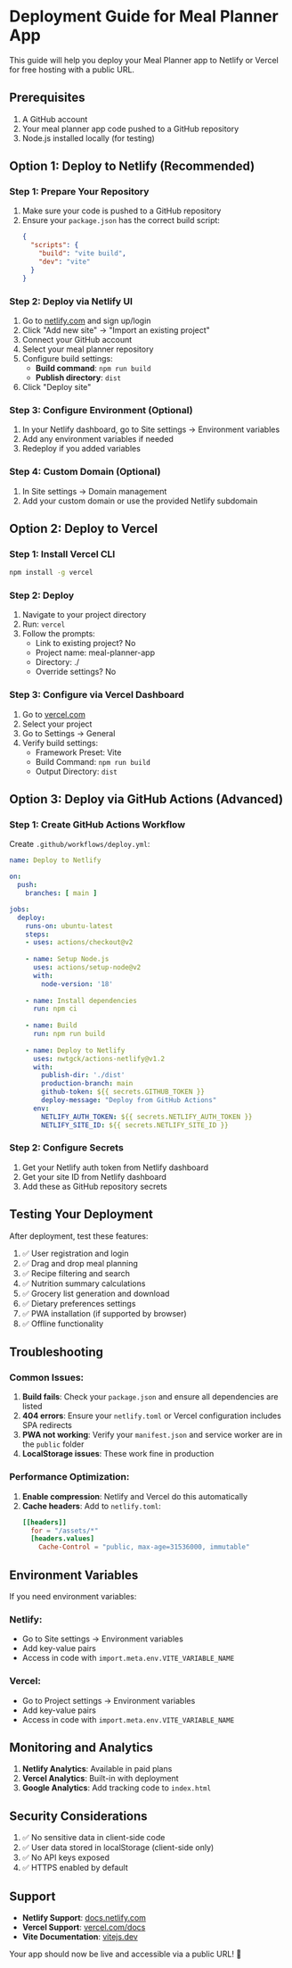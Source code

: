 # Deployment Guide for Meal Planner App

This guide will help you deploy your Meal Planner app to Netlify or Vercel for free hosting with a public URL.

## Prerequisites

1. A GitHub account
2. Your meal planner app code pushed to a GitHub repository
3. Node.js installed locally (for testing)

## Option 1: Deploy to Netlify (Recommended)

### Step 1: Prepare Your Repository

1. Make sure your code is pushed to a GitHub repository
2. Ensure your `package.json` has the correct build script:
   ```json
   {
     "scripts": {
       "build": "vite build",
       "dev": "vite"
     }
   }
   ```

### Step 2: Deploy via Netlify UI

1. Go to [netlify.com](https://netlify.com) and sign up/login
2. Click "Add new site" → "Import an existing project"
3. Connect your GitHub account
4. Select your meal planner repository
5. Configure build settings:
   - **Build command**: `npm run build`
   - **Publish directory**: `dist`
6. Click "Deploy site"

### Step 3: Configure Environment (Optional)

1. In your Netlify dashboard, go to Site settings → Environment variables
2. Add any environment variables if needed
3. Redeploy if you added variables

### Step 4: Custom Domain (Optional)

1. In Site settings → Domain management
2. Add your custom domain or use the provided Netlify subdomain

## Option 2: Deploy to Vercel

### Step 1: Install Vercel CLI

```bash
npm install -g vercel
```

### Step 2: Deploy

1. Navigate to your project directory
2. Run: `vercel`
3. Follow the prompts:
   - Link to existing project? No
   - Project name: meal-planner-app
   - Directory: ./
   - Override settings? No

### Step 3: Configure via Vercel Dashboard

1. Go to [vercel.com](https://vercel.com)
2. Select your project
3. Go to Settings → General
4. Verify build settings:
   - Framework Preset: Vite
   - Build Command: `npm run build`
   - Output Directory: `dist`

## Option 3: Deploy via GitHub Actions (Advanced)

### Step 1: Create GitHub Actions Workflow

Create `.github/workflows/deploy.yml`:

```yaml
name: Deploy to Netlify

on:
  push:
    branches: [ main ]

jobs:
  deploy:
    runs-on: ubuntu-latest
    steps:
    - uses: actions/checkout@v2
    
    - name: Setup Node.js
      uses: actions/setup-node@v2
      with:
        node-version: '18'
        
    - name: Install dependencies
      run: npm ci
      
    - name: Build
      run: npm run build
      
    - name: Deploy to Netlify
      uses: nwtgck/actions-netlify@v1.2
      with:
        publish-dir: './dist'
        production-branch: main
        github-token: ${{ secrets.GITHUB_TOKEN }}
        deploy-message: "Deploy from GitHub Actions"
      env:
        NETLIFY_AUTH_TOKEN: ${{ secrets.NETLIFY_AUTH_TOKEN }}
        NETLIFY_SITE_ID: ${{ secrets.NETLIFY_SITE_ID }}
```

### Step 2: Configure Secrets

1. Get your Netlify auth token from Netlify dashboard
2. Get your site ID from Netlify dashboard
3. Add these as GitHub repository secrets

## Testing Your Deployment

After deployment, test these features:

1. ✅ User registration and login
2. ✅ Drag and drop meal planning
3. ✅ Recipe filtering and search
4. ✅ Nutrition summary calculations
5. ✅ Grocery list generation and download
6. ✅ Dietary preferences settings
7. ✅ PWA installation (if supported by browser)
8. ✅ Offline functionality

## Troubleshooting

### Common Issues:

1. **Build fails**: Check your `package.json` and ensure all dependencies are listed
2. **404 errors**: Ensure your `netlify.toml` or Vercel configuration includes SPA redirects
3. **PWA not working**: Verify your `manifest.json` and service worker are in the `public` folder
4. **LocalStorage issues**: These work fine in production

### Performance Optimization:

1. **Enable compression**: Netlify and Vercel do this automatically
2. **Cache headers**: Add to `netlify.toml`:
   ```toml
   [[headers]]
     for = "/assets/*"
     [headers.values]
       Cache-Control = "public, max-age=31536000, immutable"
   ```

## Environment Variables

If you need environment variables:

### Netlify:
- Go to Site settings → Environment variables
- Add key-value pairs
- Access in code with `import.meta.env.VITE_VARIABLE_NAME`

### Vercel:
- Go to Project settings → Environment variables
- Add key-value pairs
- Access in code with `import.meta.env.VITE_VARIABLE_NAME`

## Monitoring and Analytics

1. **Netlify Analytics**: Available in paid plans
2. **Vercel Analytics**: Built-in with deployment
3. **Google Analytics**: Add tracking code to `index.html`

## Security Considerations

1. ✅ No sensitive data in client-side code
2. ✅ User data stored in localStorage (client-side only)
3. ✅ No API keys exposed
4. ✅ HTTPS enabled by default

## Support

- **Netlify Support**: [docs.netlify.com](https://docs.netlify.com)
- **Vercel Support**: [vercel.com/docs](https://vercel.com/docs)
- **Vite Documentation**: [vitejs.dev](https://vitejs.dev)

Your app should now be live and accessible via a public URL! 🎉 